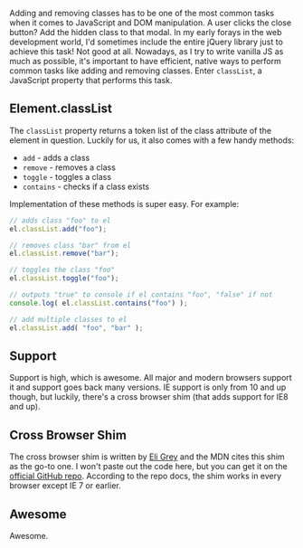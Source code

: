 Adding and removing classes has to be one of the most common tasks when it comes to JavaScript and DOM manipulation. A user clicks the close button? Add the hidden class to that modal. In my early forays in the web development world, I'd sometimes include the entire jQuery library just to achieve this task! Not good at all. Nowadays, as I try to write vanilla JS as much as possible, it's important to have efficient, native ways to perform common tasks like adding and removing classes. Enter `classList`, a JavaScript property that performs this task.

## Element.classList

The `classList` property returns a token list of the class attribute of the element in question. Luckily for us, it also comes with a few handy methods:

* `add` - adds a class
* `remove` - removes a class
* `toggle` - toggles a class
* `contains` - checks if a class exists

Implementation of these methods is super easy. For example:

```javascript
// adds class "foo" to el
el.classList.add("foo");

// removes class "bar" from el
el.classList.remove("bar");

// toggles the class "foo"
el.classList.toggle("foo");

// outputs "true" to console if el contains "foo", "false" if not
console.log( el.classList.contains("foo") );

// add multiple classes to el
el.classList.add( "foo", "bar" );
```

## Support

Support is high, which is awesome. All major and modern browsers support it and support goes back many versions. IE support is only from 10 and up though, but luckily, there's a cross browser shim (that adds support for IE8 and up).

## Cross Browser Shim

The cross browser shim is written by [Eli Grey](http://eligrey.com/) and the MDN cites this shim as the go-to one. I won't paste out the code here, but you can get it on the [official GitHub repo](https://github.com/eligrey/classList.js). According to the repo docs, the shim works in every browser except IE 7 or earlier.

## Awesome

Awesome.